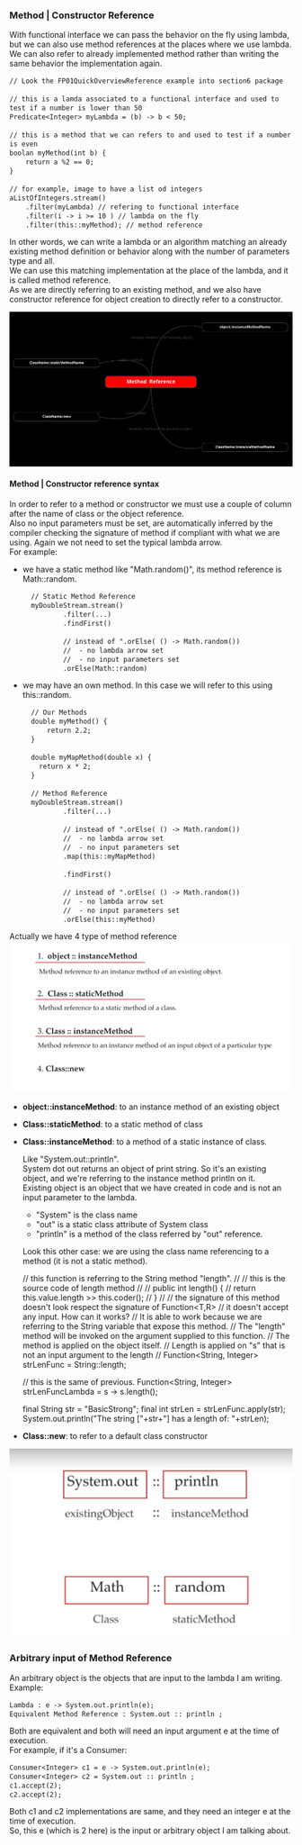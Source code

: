### Method | Constructor Reference
With functional interface we can pass the behavior on the fly using lambda, but we can also use method references at the places where we use lambda.  
We can also refer to already implemented method rather than writing the same behavior the implementation again.

    // Look the FP01QuickOverviewReference example into section6 package

    // this is a lamda associated to a functional interface and used to test if a number is lower than 50 
    Predicate<Integer> myLambda = (b) -> b < 50;

    // this is a method that we can refers to and used to test if a number is even
    boolan myMethod(int b) {
        return a %2 == 0;
    }

    // for example, image to have a list od integers
    aListOfIntegers.stream()
        .filter(myLambda) // refering to functional interface
        .filter(i -> i >= 10 ) // lambda on the fly
        .filter(this::myMethod); // method reference

In other words, we can write a lambda or an algorithm matching an already existing method definition or behavior along with the number of parameters type and all.  
We can use this matching implementation at the place of the lambda, and it is called method reference.  
As we are directly referring to an existing method, and we also have constructor reference for object creation to directly refer to a constructor.

![image info](./imgs/Screenshot_20240722_103238.png "Method and Constructor reference Mind Map")


#### Method | Constructor reference syntax
In order to refer to a method or constructor we must use a couple of column after the name of class or the object reference.  
Also no input parameters must be set, are automatically inferred by the compiler checking the signature of method if compliant with what we are using.
Again we not need to set the typical lambda arrow.  
For example:
- we have a static method like "Math.random()", its method reference is Math::random.

        // Static Method Reference
        myDoubleStream.stream()
                .filter(...)
                .findFirst()

                // instead of ".orElse( () -> Math.random())
                //  - no lambda arrow set
                //  - no input parameters set
                .orElse(Math::random) 

- we may have an own method. In this case we will refer to this using this::random.

        // Our Methods
        double myMethod() {
            return 2.2;
        }
        
        double myMapMethod(double x) {
          return x * 2;
        }

        // Method Reference
        myDoubleStream.stream()
                .filter(...)

                // instead of ".orElse( () -> Math.random())
                //  - no lambda arrow set
                //  - no input parameters set
                .map(this::myMapMethod)

                .findFirst()

                // instead of ".orElse( () -> Math.random())
                //  - no lambda arrow set
                //  - no input parameters set
                .orElse(this::myMethod)

Actually we have 4 type of method reference
![image info](./imgs/Screenshot_20240722_130415.png "Method and Constructor reference types")

- **object::instanceMethod**: to an instance method of an existing object
- **Class::staticMethod**: to a static method of class
- **Class::instanceMethod**: to a method of a static instance of class.

  Like "System.out::println".  
  System dot out returns an object of print string. So it's an existing object, and we're referring to the instance method println on it.  
  Existing object is an object that we have created in code and is not an input parameter to the lambda.
    - "System" is the class name
    - "out" is a static class attribute of System class
    - "println" is a method of the class referred by "out" reference.

  Look this other case: we are using the class name referencing to a method (it is not a static method).


    // this function is referring to the String method "length".
    //
    // this is the source code of length method
    //
    //    public int length() {
    //      return this.value.length >> this.coder();
    //    }
    //
    // the signature of this method doesn't look respect the signature of Function<T,R>
    // it doesn't accept any input. How can it works?
    // It is able to work because we are referring to the String variable that expose this method.
    // The "length" method will be invoked on the argument supplied to this function. 
    // The method is applied on the object itself.
    // Length is applied on "s" that is not an input argument to the length
    //
    Function<String, Integer> strLenFunc = String::length;
    
    // this is the same of previous.
    Function<String, Integer> strLenFuncLambda = s -> s.length();

    final String str = "BasicStrong";
    final int strLen = strLenFunc.apply(str);
    System.out.println("The string ["+str+"] has a length of: "+strLen);

- **Class::new**: to refer to a default class constructor

![image info](./imgs/Screenshot_20240722_124714.png "Class::instanceMethod")


### Arbitrary input of Method Reference
An arbitrary object is the objects that are input to the lambda I am writing.  
Example:

    Lambda : e -> System.out.println(e);
    Equivalent Method Reference : System.out :: println ;

Both are equivalent and both will need an input argument e at the time of execution.  
For example, if it's a Consumer:

    Consumer<Integer> c1 = e -> System.out.println(e);
    Consumer<Integer> c2 = System.out :: println ;
    c1.accept(2);
    c2.accept(2); 

Both c1 and c2 implementations are same, and they need an integer e at the time of execution.  
So, this e (which is 2 here) is the input or arbitrary object I am talking about.